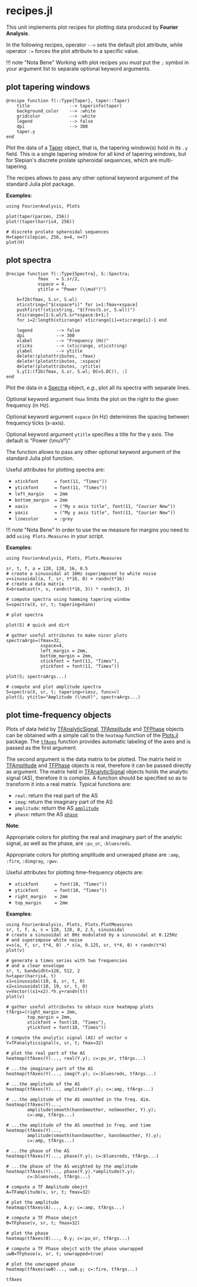 # recipes.jl

This unit implements plot recipes for plotting data produced by
**Fourier Analysis**.

In the following recipes, operator `-->` sets the default plot attribute,
while operator `:=` forces the plot attribute to a specific value.

!!! note "Nota Bene"
    Working with plot recipes *you must* put the `;` symbol in your
    argument list to separate optional keyword arguments.

## plot tapering windows

```
@recipe function f(::Type{Taper}, taper::Taper)
    title               --> taperinfo(taper)
    background_color    --> :white
    gridcolor           --> :white
    legend              --> false
    dpi                 --> 300
    taper.y
end
```
Plot the data of a [Taper](@ref) object, that is, the tapering
window(s) hold in its `.y` field.
This is a single tapering window for all kind of tapering windows,
but for Slepian's discrete prolate spheroidal sequences,
which are multi-tapering.

The recipes allows to pass any other optional keyword argument
of the standard Julia plot package.

**Examples**:

```
using FourierAnalysis, Plots

plot(taper(parzen, 256))
plot!(taper(harris4, 256))

# discrete prolate spheroidal sequences
H=taper(slepian, 256, α=4, n=7)
plot(H)
```

## plot spectra

```
@recipe function f(::Type{Spectra}, S::Spectra;
            fmax   = S.sr/2,
            xspace = 4,
            ytitle = "Power (\\muV²)")

    b=f2b(fmax, S.sr, S.wl)
    xticstring=["$(xspace*i)" for i=1:fmax÷xspace]
    pushfirst!(xticstring, "$(fres(S.sr, S.wl))")
    xticrange=[1:S.wl/S.sr*xspace:b+1;]
    for i=2:length(xticrange) xticrange[i]=xticrange[i]-1 end

    legend         --> false
    dpi            --> 300
    xlabel         --> "Frequency (Hz)"
    xticks         --> (xticrange, xticstring)
    ylabel         --> ytitle
    delete!(plotattributes, :fmax)
    delete!(plotattributes, :xspace)
    delete!(plotattributes, :ytitle)
    S.y[1:(f2b(fmax, S.sr, S.wl; DC=S.DC)), :]
end
```

Plot the data in a [Spectra](@ref) object,
*e.g.*, plot all its spectra with separate lines.

Optional keyword argument `fmax` limits the plot on the right
to the given frequency (in Hz).

Optional keyword argument `xspace` (in Hz) determines the spacing between frequency ticks (x-axis).

Optional keyword argument `ytitle` specifies a title for the y axis. The default is "Power (\\muV²)"

The function allows to pass any other optional keyword argument of the standard Julia plot function.

Useful attributes for plotting spectra are:

- ```xtickfont      = font(11, "Times"))```
- ```ytickfont      = font(11, "Times"))```
- ```left_margin    = 2mm```
- ```bottom_margin  = 2mm```
- ```xaxis          = ("My x axis title", font(11, "Courier New"))```
- ```yaxis          = ("My y axis title", font(11, "Courier New"))```
- ```linecolor      = :grey```

!!! note "Nota Bene"
    In order to use the `mm` measure for margins you need to add
    `using Plots.Measures` in your script.

**Examples**:

```
using FourierAnalysis, Plots, Plots.Measures

sr, t, f, a = 128, 128, 16, 0.5
# create a sinusoidal at 16Hz superimposed to white noise
v=sinusoidal(a, f, sr, t*16, 0) + randn(t*16)
# create a data matrix
X=broadcast(+, v, randn(t*16, 3)) * randn(3, 3)

# compute spectra using hamming tapering window
S=spectra(X, sr, t; tapering=hann)

# plot spectra

plot(S) # quick and dirt

# gather useful attributes to make nicer plots
spectraArgs=(fmax=32,
             xspace=4,
             left_margin = 2mm,
             bottom_margin = 2mm,
             xtickfont = font(11, "Times"),
             ytickfont = font(11, "Times"))

plot(S; spectraArgs...)

# compute and plot amplitude spectra
S=spectra(X, sr, t; tapering=riesz, func=√)
plot(S; ytitle="Amplitude (\\muV)", spectraArgs...)

```

## plot time-frequency objects

Plots of data held by [TFAnalyticSignal](@ref), [TFAmplitude](@ref)
and [TFPhase](@ref) objects can be obtained with a simple call to the `heatmap` function of the
[Plots.jl](https://github.com/JuliaPlots/Plots.jl) package.
The [`tfAxes`](@ref) function provides automatic labeling of the axes
and is passed as the first argument.

The second argument is the data matrix to be plotted. The matrix held in [TFAmplitude](@ref)
and [TFPhase](@ref) objects is real, therefore it can be passed directly as argument. The matrix held in [TFAnalyticSignal](@ref) objects holds the analytic signal (AS), therefore it is complex.
A function should be specified so as to transform it into a real matrix. Typical functions are:

- `real`: return the real part of the AS
- `imag`: return the imaginary part of the AS
- `amplitude`: return the AS [`amplitude`](@ref)
- `phase`: return the AS [`phase`](@ref)

**Note**:

Appropriate colors for plotting the real and imaginary part of the analytic signal, as well as the phase, are `:pu_or`, `:bluesreds`.

Appropriate colors for plotting amplitude and unwraped phase are `:amp`, `:fire`, `:dimgray`, `:gwv`.

Useful attributes for plotting time-frequency objects are:
- ```xtickfont      = font(10, "Times"))```
- ```ytickfont      = font(10, "Times"))```
- ```right_margin   = 2mm```
- ```top_margin     = 2mm```

**Examples**:
```
using FourierAnalysis, Plots, Plots.PlotMeasures
sr, t, f, a, s = 128, 128, 8, 2.5, sinusoidal
# create a sinusoidal at 8Hz modulated by a sinusoidal at 0.125Hz
# and superimpose white noise
v=s(a, f, sr, t*4, 0) .* s(a, 0.125, sr, t*4, 0) + randn(t*4)
plot(v)

# generate a times series with two frequencies
# and a clear envelope
sr, t, bandwidht=128, 512, 2
h=taper(harris4, t)
x1=sinusoidal(10, 8, sr, t, 0)
x2=sinusoidal(10, 19, sr, t, 0)
v=Vector((x1+x2).*h.y+randn(t))
plot(v)

# gather useful attributes to obtain nice heatmpap plots
tfArgs=(right_margin = 2mm,
        top_margin = 2mm,
        xtickfont = font(10, "Times"),
        ytickfont = font(10, "Times"))

# compute the analytic signal (AS) of vector v
Y=TFanalyticsignal(v, sr, t; fmax=32)

# plot the real part of the AS
heatmap(tfAxes(Y)..., real(Y.y); c=:pu_or, tfArgs...)

# ...the imaginary part of the AS
heatmap(tfAxes(Y)..., imag(Y.y); c=:bluesreds, tfArgs...)

# ...the amplitude of the AS
heatmap(tfAxes(Y)..., amplitude(Y.y); c=:amp, tfArgs...)

# ...the amplitude of the AS smoothed in the freq. dim.
heatmap(tfAxes(Y)...,
        amplitude(smooth(hannSmoother, noSmoother, Y).y);
        c=:amp, tfArgs...)

# ...the amplitude of the AS smoothed in freq. and time
heatmap(tfAxes(Y)...,
        amplitude(smooth(hannSmoother, hannSmoother, Y).y);
        c=:amp, tfArgs...)

# ...the phase of the AS
heatmap(tfAxes(Y)..., phase(Y.y); c=:bluesreds, tfArgs...)

# ...the phase of the AS weighted by the amplitude
heatmap(tfAxes(Y)..., phase(Y.y).*amplitude(Y.y);
        c=:bluesreds, tfArgs...)

# compute a TF Amplitude obejct
A=TFamplitude(v, sr, t; fmax=32)

# plot the amplitude
heatmap(tfAxes(A)..., A.y; c=:amp, tfArgs...)

# compute a TF Phase obejct
ϴ=TFphase(v, sr, t; fmax=32)

# plot the phase
heatmap(tfAxes(ϴ)..., ϴ.y; c=:pu_or, tfArgs...)

# compute a TF Phase obejct with the phase unwrapped
uwϴ=TFphase(v, sr, t; unwrapped=true)

# plot the unwrapped phase
heatmap(tfAxes(uwϴ)..., uwϴ.y; c=:fire, tfArgs...)
```

```@docs
tfAxes
```
